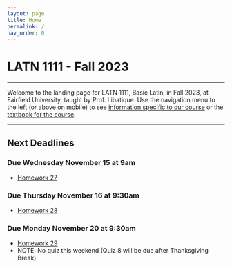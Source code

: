 ```yaml
---
layout: page
title: Home
permalink: /
nav_order: 0
---
```


# LATN 1111 - Fall 2023

***

Welcome to the landing page for LATN 1111, Basic Latin, in Fall 2023, at Fairfield University, taught by Prof. Libatique. Use the navigation menu to the left (or above on mobile) to see [information specific to our course](/course_info) or the [textbook for the course](/textbook).

***

## Next Deadlines

### Due Wednesday November 15 at 9am
* [Homework 27](../homework/homework#homework-27-due-w-1115)

### Due Thursday November 16 at 9:30am
* [Homework 28](../homework/homework#homework-18-due-r-1116)

### Due Monday November 20 at 9:30am
* [Homework 29](../homework/homework#homework-29-due-m-1120)
* NOTE: No quiz this weekend (Quiz 8 will be due after Thanksgiving Break)